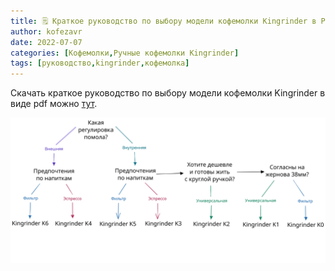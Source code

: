 ```yaml
---
title: 🗒 Краткое руководство по выбору модели кофемолки Kingrinder в PDF
author: kofezavr
date: 2022-07-07
categories: [Кофемолки,Ручные кофемолки Kingrinder]
tags: [руководство,kingrinder,кофемолка]
--- 
```


Скачать краткое руководство по выбору модели кофемолки Kingrinder в виде pdf можно [тут](https://t.me/coffeesaurus/431).

<img src="/assets/img/posts/22/07/kingrinder-buying-guide.svg">